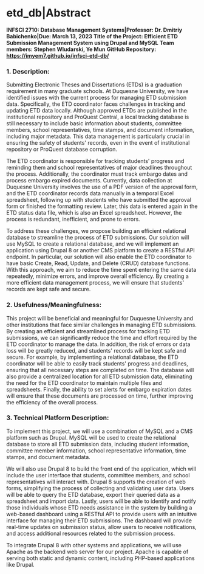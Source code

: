 # etd_db|Abstract 
**INFSCI 2710: Database Management Systems|Professor: Dr. Dmitriy Babichenko|Due: March 13, 2023** 
**Title of the Project: Efficient ETD Submission Management System using Drupal and MySQL** 
**Team members: Stephen Wludarski, Ye Mun** 
**GitHub Repository: https://imyem7.github.io/infsci-etd-db/** 

### 1.	Description: 

Submitting Electronic Theses and Dissertations (ETDs) is a graduation requirement in 
many graduate schools. At Duquesne University, we have identified issues with the 
current process for managing ETD submission data. Specifically, the ETD coordinator 
faces challenges in tracking and updating ETD data locally. Although approved ETDs 
are published in the institutional repository and ProQuest Central, a local tracking 
database is still necessary to include basic information about students, committee 
members, school representatives, time stamps, and document information, including 
major metadata. This data management is particularly crucial in ensuring the safety 
of students' records, even in the event of institutional repository or ProQuest 
database corruption. 

The ETD coordinator is responsible for tracking students' progress and reminding 
them and school representatives of major deadlines throughout the process. 
Additionally, the coordinator must track embargo dates and process embargo expired 
documents. Currently, data collection at Duquesne University involves the use of a 
PDF version of the approval form, and the ETD coordinator records data manually in a 
temporal Excel spreadsheet, following up with students who have submitted the 
approval form or finished the formatting review. Later, this data is entered again 
in the ETD status data file, which is also an Excel spreadsheet. However, the 
process is redundant, inefficient, and prone to errors. 

To address these challenges, we propose building an efficient relational database to 
streamline the process of ETD submissions. Our solution will use MySQL to create a 
relational database, and we will implement an application using Drupal 8 or another 
CMS platform to create a RESTful API endpoint. In particular, our solution will also 
enable the ETD coordinator to have basic Create, Read, Update, and Delete (CRUD) 
database functions. With this approach, we aim to reduce the time spent entering the 
same data repeatedly, minimize errors, and improve overall efficiency. By creating a 
more efficient data management process, we will ensure that students' records are 
kept safe and secure.



### 2.	Usefulness/Meaningfulness: 

This project will be beneficial and meaningful for Duquesne University and other 
institutions that face similar challenges in managing ETD submissions. By creating 
an efficient and streamlined process for tracking ETD submissions, we can 
significantly reduce the time and effort required by the ETD coordinator to manage 
the data. In addition, the risk of errors or data loss will be greatly reduced, and 
students' records will be kept safe and secure.
For example, by implementing a relational database, the ETD coordinator will be able 
to easily track students' progress and deadlines, ensuring that all necessary steps 
are completed on time. The database will also provide a centralized location for all 
ETD submission data, eliminating the need for the ETD coordinator to maintain 
multiple files and spreadsheets. Finally, the ability to set alerts for embargo 
expiration dates will ensure that these documents are processed on time, further 
improving the efficiency of the overall process.


### 3.	Technical Platform Description: 

To implement this project, we will use a combination of MySQL and a CMS platform 
such as Drupal. MySQL will be used to create the relational database to store all 
ETD submission data, including student information, committee member information, 
school representative information, time stamps, and document metadata. 

We will also use Drupal 8 to build the front end of the application, which will 
include the user interface that students, committee members, and school 
representatives will interact with. Drupal 8 supports the creation of web forms, 
simplifying the process of collecting and validating user data.  Users will be able 
to query the ETD database, export their queried data as a spreadsheet and import 
data. Lastly, users will be able to identify and notify those individuals whose ETD 
needs assistance in the system by building a web-based dashboard using a RESTful API 
to provide users with an intuitive interface for managing their ETD submissions. The 
dashboard will provide real-time updates on submission status, allow users to 
receive notifications, and access additional resources related to the submission 
process. 

To integrate Drupal 8 with other systems and applications, we will use Apache as the 
backend web server for our project. Apache is capable of serving both static and 
dynamic content, including PHP-based applications like Drupal. 
